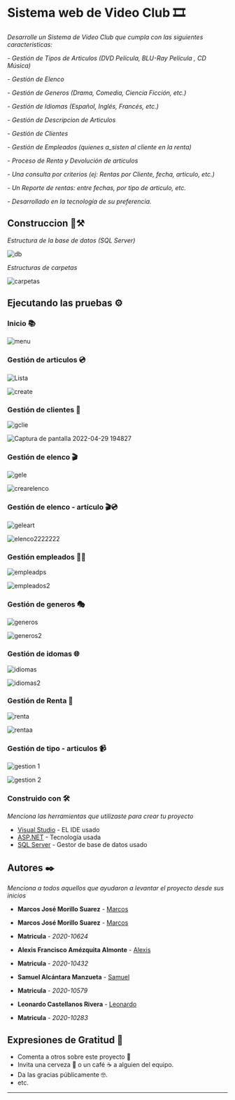 #  Sistema web de Video Club 🎞

_Desarrolle un Sistema de Video Club que cumpla con las siguientes caracteristicas:_

_- Gestión de Tipos de Articulos (DVD Película, BLU-Ray Película , CD Música)_

_- Gestión de Elenco_

_- Gestión de Generos (Drama, Comedia, Ciencia Ficción, etc.)_

_- Gestión de Idiomas (Español, Inglés, Francés, etc.)_

_- Gestión de Descripcion de Articulos_

_- Gestión de Clientes_

_- Gestión de Empleados (quienes a_sisten al cliente en la renta)_

_- Proceso de Renta y Devolución de articulos_

_- Una consulta por criterios (ej: Rentas por Cliente, fecha, articulo, etc.)_

_- Un Reporte de rentas: entre fechas, por tipo de articulo, etc._

_- Desarrollado en la tecnología de su preferencia._

## Construccion 🎥⚒
_Estructura de la base de datos (SQL Server)_

![db](https://user-images.githubusercontent.com/98991500/166076333-6f983ddf-e1a6-406e-a3fb-196f6c689e97.jpg)

_Estructuras de carpetas_

![carpetas](https://user-images.githubusercontent.com/98991500/166076579-ad3e691d-37cf-45d9-89aa-9cdc8df351b0.jpg)

## Ejecutando las pruebas ⚙️



### Inicio 📚

![menu](https://user-images.githubusercontent.com/98991500/166076877-6b61a9cd-c9aa-41ef-94ed-55d477355bb0.jpg)

### Gestión de articulos 💿

![Lista](https://user-images.githubusercontent.com/98991500/166077782-11cb0eb8-1b2a-4452-8489-dc52a316f82b.jpg)

![create](https://user-images.githubusercontent.com/98991500/166077808-a2460985-16e9-4758-97ea-c83df9fc23a4.jpg)

### Gestión de clientes 👥

![gclie](https://user-images.githubusercontent.com/98991500/166079205-0b89aa25-99fa-48fd-b196-dfa1fedee9a2.jpg)

![Captura de pantalla 2022-04-29 194827](https://user-images.githubusercontent.com/98991500/166081517-bfc42d3d-cd63-4dc3-bfe6-c2d399d0d6ce.jpg)

### Gestión de elenco 🎬

![gele](https://user-images.githubusercontent.com/98991500/166079292-b3595132-317e-4992-b2bf-77f554b185fe.jpg)

![crearelenco](https://user-images.githubusercontent.com/98991500/166079311-ab14c172-3c40-44de-a47c-be4af71d7331.jpg)

### Gestión de elenco - artículo 🎬💿

![geleart](https://user-images.githubusercontent.com/98991500/166079786-b20ae95f-d1e7-4c04-b028-6b82200e9735.jpg)

![elenco2222222](https://user-images.githubusercontent.com/98991500/166081157-996a5024-b81c-4df4-beb6-4e197b391e68.jpg)

### Gestión empleados 🧑‍💼

![empleadps](https://user-images.githubusercontent.com/98991500/166081173-31837f01-9358-403e-9259-55d9332cb2fa.jpg)

![empleados2](https://user-images.githubusercontent.com/98991500/166081179-8d2f5d56-65fd-4c54-896d-ced72cab9797.jpg)

### Gestión de generos 🎭

![generos](https://user-images.githubusercontent.com/98991500/166081187-7e35636b-bd5f-4bd3-964a-33b2d9d960dc.jpg)

![generos2](https://user-images.githubusercontent.com/98991500/166081201-ea415225-1fc2-4e95-81ca-f955c44e9149.jpg)

### Gestión de idomas 🌐

![idiomas](https://user-images.githubusercontent.com/98991500/166081217-3d4eb40a-761d-4501-9cec-a77457bd4494.jpg)

![idiomas2](https://user-images.githubusercontent.com/98991500/166081226-c9298c7b-c349-46b6-a4ce-88439100a14d.jpg)

### Gestión de Renta 💸

![renta](https://user-images.githubusercontent.com/98991500/166081292-829f2b53-b544-4e71-ae9d-2c46e756cc8a.jpg)

![rentaa](https://user-images.githubusercontent.com/98991500/166081297-37f5d93c-d292-4033-93b7-a61cbabe3497.jpg)

### Gestión de tipo - articulos 📹

![gestion 1](https://user-images.githubusercontent.com/98991500/166081334-1c5e8c71-d92f-4642-b4d1-4beb131c9ad1.jpg)

![gestion 2](https://user-images.githubusercontent.com/98991500/166081326-184d83f0-2a22-482b-9a19-0d2842391aa2.jpg)

### Construido con 🛠️

_Menciona las herramientas que utilizaste para crear tu proyecto_

* [Visual Studio](https://es.wikipedia.org/wiki/Microsoft_Visual_Studio(software)) - EL IDE usado
* [ASP.NET](https://dotnet.microsoft.com/en-us/apps/aspnet) - Tecnología usada
* [SQL Server](https://es.wikipedia.org/wiki/Microsoft_SQL_Server) - Gestor de base de datos usado

## Autores ✒️

_Menciona a todos aquellos que ayudaron a levantar el proyecto desde sus inicios_

* **Marcos José Morillo Suarez** -  [Marcos](https://github.com/Marc-Morillo)
* **Marcos José Morillo Suarez** -  [Marcos](https://github.com/Marc-Morillo)

* **Matricula** - *2020-10624*

* **Alexis Francisco Amézquita Almonte** - [Alexis](https://github.com/Alexisfco10o)

* **Matricula** - *2020-10432*

* **Samuel Alcántara Manzueta** - [Samuel](https://github.com/SamAlcantara)

* **Matricula** - *2020-10579*

* **Leonardo Castellanos Rivera** - [Leonardo](https://github.com/Cacollano)

* **Matricula** - *2020-10283*

## Expresiones de Gratitud 🎁

* Comenta a otros sobre este proyecto 📢
* Invita una cerveza 🍺 o un café ☕ a alguien del equipo. 
* Da las gracias públicamente 🤓.
* etc.

---
